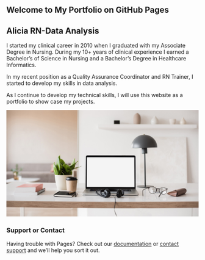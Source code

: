 ## Welcome to My Portfolio on GitHub Pages
## Alicia RN-Data Analysis

I started my clinical career in 2010 when I graduated with my Associate Degree in Nursing. During my 10+ years of clinical experience I earned a Bachelor’s of Science in Nursing and a Bachelor’s Degree in Healthcare Informatics.

In my recent position as a Quality Assurance Coordinator and RN Trainer, I started to develop my skills in data analysis.

As I continue to develop my technical skills, I will use this website as a portfolio to show case my projects.


![This is an image](https://github.com/AliciaRN/AliciaRN.github.io/blob/d2a159a7f262b972b0a96e1f1c1c0e7589cec231/Laptop%20&%20office.jpg)

### Support or Contact

Having trouble with Pages? Check out our [documentation](https://docs.github.com/categories/github-pages-basics/) or [contact support](https://support.github.com/contact) and we’ll help you sort it out.
